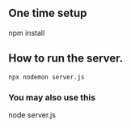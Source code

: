 ## One time setup
npm install 

## How to run the server. 

```
npx nodemon server.js
```

### You may also use this
node server.js

